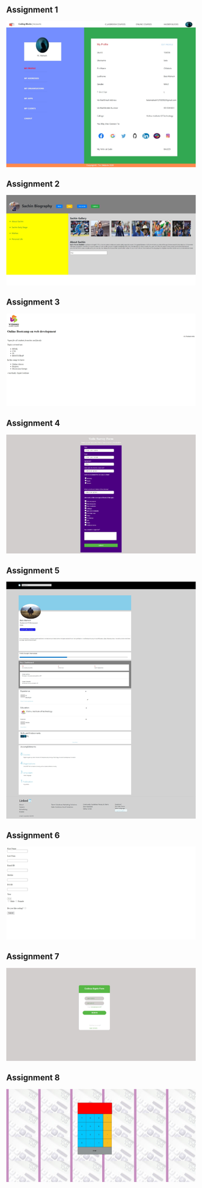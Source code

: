 ## Assignment 1

<img src='https://raw.githubusercontent.com/Bala534/WebPages/main/assignment1.jpeg'>

## Assignment 2

<img src='https://raw.githubusercontent.com/Bala534/WebPages/main/assignment2.jpeg'>

## Assignment 3

<img src='https://raw.githubusercontent.com/Bala534/WebPages/main/assignment3.jpeg'>

## Assignment 4

<img src='https://raw.githubusercontent.com/Bala534/WebPages/main/assignment4.jpeg'>

## Assignment 5

<img src='https://raw.githubusercontent.com/Bala534/WebPages/main/assignment5.jpeg'>

## Assignment 6

<img src='https://raw.githubusercontent.com/Bala534/WebPages/main/assignment6.jpeg'>

## Assignment 7

<img src='https://raw.githubusercontent.com/Bala534/WebPages/main/assignment7.jpeg'>

## Assignment 8

<img src='https://raw.githubusercontent.com/Bala534/WebPages/main/assignment8.jpeg'>
